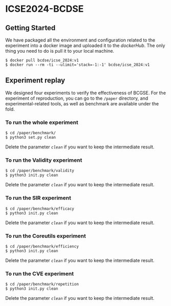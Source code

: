# ICSE2024-BCDSE

## Getting Started 
We have packaged all the environment and configuration related to the experiment into a docker image and uploaded it to the *dockerHub*. The only thing you need to do is pull it to your local machine.
```
$ docker pull bcdse/icse_2024:v1
$ docker run --rm -ti --ulimit='stack=-1:-1' bcdse/icse_2024:v1
```

## Experiment replay
We designed four experiments to verify the effectiveness of BCGSE. For the experiment of reproduction, you can go to the ```/paper``` directory, and experimental-related tools, as well as benchmark are available under the fold.

### To run the whole experiment
```
$ cd /paper/benchmark/
$ python3 set.py clean
```
Delete the parameter *`clean`* if you want to keep the intermediate result.

### To run the **Validity** experiment
```
$ cd /paper/benchmark/validity
$ python3 init.py clean
```
Delete the parameter *`clean`* if you want to keep the intermediate result.

### To run the **SIR** experiment
```
$ cd /paper/benchmark/efficacy
$ python3 init.py clean
```
Delete the parameter *`clean`* if you want to keep the intermediate result.

### To run the **Coreutils** experiment
```
$ cd /paper/benchmark/efficiency
$ python3 init.py clean
```
Delete the parameter *`clean`* if you want to keep the intermediate result.

### To run the **CVE** experiment
```
$ cd /paper/benchmark/repetition
$ python3 init.py clean
```
Delete the parameter *`clean`* if you want to keep the intermediate result.
